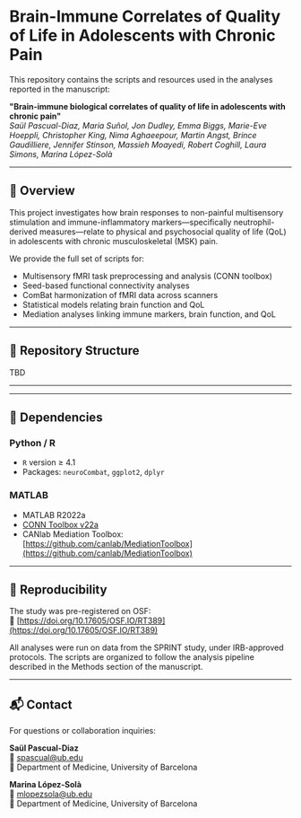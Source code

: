# Brain-Immune Correlates of Quality of Life in Adolescents with Chronic Pain

This repository contains the scripts and resources used in the analyses reported in the manuscript:

**"Brain-immune biological correlates of quality of life in adolescents with chronic pain"**  
*Saül Pascual-Diaz, Maria Suñol, Jon Dudley, Emma Biggs, Marie-Eve Hoeppli, Christopher King, Nima Aghaeepour, Martin Angst, Brince Gaudilliere, Jennifer Stinson, Massieh Moayedi, Robert Coghill, Laura Simons, Marina López-Solà*

---

## 📄 Overview

This project investigates how brain responses to non-painful multisensory stimulation and immune-inflammatory markers—specifically neutrophil-derived measures—relate to physical and psychosocial quality of life (QoL) in adolescents with chronic musculoskeletal (MSK) pain.

We provide the full set of scripts for:
- Multisensory fMRI task preprocessing and analysis (CONN toolbox)
- Seed-based functional connectivity analyses
- ComBat harmonization of fMRI data across scanners
- Statistical models relating brain function and QoL
- Mediation analyses linking immune markers, brain function, and QoL

---

## 📁 Repository Structure

TBD

---


---

## 🔧 Dependencies

### Python / R
- `R` version ≥ 4.1
- Packages: `neuroCombat`, `ggplot2`, `dplyr`

### MATLAB
- MATLAB R2022a
- [CONN Toolbox v22a](https://web.conn-toolbox.org)
- CANlab Mediation Toolbox: [https://github.com/canlab/MediationToolbox](https://github.com/canlab/MediationToolbox)

---

## 🧪 Reproducibility

The study was pre-registered on OSF:  
📄 [https://doi.org/10.17605/OSF.IO/RT389](https://doi.org/10.17605/OSF.IO/RT389)

All analyses were run on data from the SPRINT study, under IRB-approved protocols. The scripts are organized to follow the analysis pipeline described in the Methods section of the manuscript.

---

## 📬 Contact

For questions or collaboration inquiries:

**Saül Pascual-Diaz**  
📧 spascual@ub.edu  
📍 Department of Medicine, University of Barcelona

**Marina López-Solà**  
📧 mlopezsola@ub.edu  
📍 Department of Medicine, University of Barcelona

